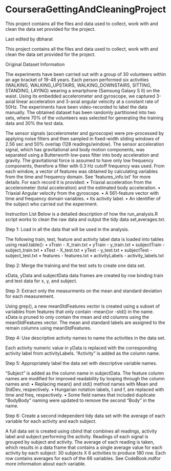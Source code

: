 # CourseraGettingAndCleaningProject
This project contains all the files and data used to collect, work with and clean the data set provided for the project.

Last edited by dbharat

This project contains all the files and data used to collect, work with and clean the data set provided for the project.

Original Dataset Information

The experiments have been carried out with a group of 30 volunteers within an age bracket of 19-48 years. Each person performed six activities (WALKING, WALKING_UPSTAIRS, WALKING_DOWNSTAIRS, SITTING, STANDING, LAYING) wearing a smartphone (Samsung Galaxy S II) on the waist. Using its embedded accelerometer and gyroscope, we captured 3-axial linear acceleration and 3-axial angular velocity at a constant rate of 50Hz. The experiments have been video-recorded to label the data manually. The obtained dataset has been randomly partitioned into two sets, where 70% of the volunteers was selected for generating the training data and 30% the test data.

The sensor signals (accelerometer and gyroscope) were pre-processed by applying noise filters and then sampled in fixed-width sliding windows of 2.56 sec and 50% overlap (128 readings/window). The sensor acceleration signal, which has gravitational and body motion components, was separated using a Butterworth low-pass filter into body acceleration and gravity. The gravitational force is assumed to have only low frequency components, therefore a filter with 0.3 Hz cutoff frequency was used. From each window, a vector of features was obtained by calculating variables from the time and frequency domain. See 'features_info.txt' for more details. For each record it is provided: • Triaxial acceleration from the accelerometer (total acceleration) and the estimated body acceleration. • Triaxial Angular velocity from the gyroscope. • A 561-feature vector with time and frequency domain variables. • Its activity label. • An identifier of the subject who carried out the experiment.

Instruction List Below is a detailed description of how the run_analysis.R script works to clean the raw data and output the tidy data set,averages.txt.

Step 1: Load in all the data that will be used in the analysis.

The following train, test, feature and activity label data is loaded into tables using read.table(): • xTrain - X_train.txt • yTrain - y_train.txt • subjectTrain - subject_train.txt • xTest - X_test.txt • yTest - y_test.txt • subjectTest - subject_test.txt • features - features.txt • activityLabels - activity_labels.txt

Step 2: Merge the training and the test sets to create one data set.

xData, yData and subjectData data frames are created by row binding train and test data for x, y, and subject.

Step 3: Extract only the measurments on the mean and standard deviation for each measurement.

Using grep(), a new meanStdFeatures vector is created using a subset of variables from features that only contain -mean()or -std() in the name. xData is pruned to only contain the mean and std columns using the meanStdFeatures vector. The mean and standard labels are assigned to the remain columns using meanStdFeatures.

Step 4: Use descriptive activity names to name the activities in the data set.

Each activity numeric value in yData is replaced with the corresponding activity label from activityLabels. “Activity” is added as the column name.

Step 5: Appropriately label the data set with descriptive variable names.

“Subject” is added as the column name in subjectData. The feature column names are modified for improved readability by looping through the column names and: • Replacing mean() and std() method names with Mean and StdDev, respectively. • Hungarian notation labels, t and f, are replaced with time and freq, respectively. • Some field names that included duplicate “BodyBody” naming were updated to remove the second “Body” in the name.

Step 6: Create a second independent tidy data set with the average of each variable for each activity and each subject.

A full data set is created using cbind that combines all readings, activity label and subject performing the activity. Readings of each signal is grouped by subject and activity. The average of each reading is taken, which results in a data frame that contains a single average value for each activity by each subject: 30 subjects X 6 activities to produce 180 row. Each row contains averages for each of the 66 variables. See CodeBook.mdfor more information about each variable.
